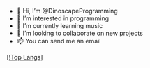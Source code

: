 - 👋 Hi, I’m @DinoscapeProgramming
- 👀 I’m interested in programming
- 🌱 I’m currently learning music
- 💞️ I’m looking to collaborate on new projects
- 📫 You can send me an email

[[!Top Langs](https://github-readme-stats.vercel.app/api/top-langs/?username=anuraghazra)]
